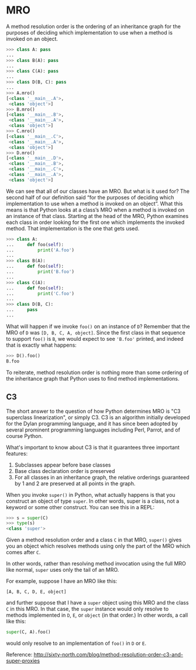 # MRO

A method resolution order is the ordering of an inheritance graph for the
purposes of deciding which implementation to use when a method is invoked on an
object.

```py
>>> class A: pass
...
>>> class B(A): pass
...
>>> class C(A): pass
...
>>> class D(B, C): pass
...
>>> A.mro()
[<class '__main__.A'>,
 <class 'object'>]
>>> B.mro()
[<class '__main__.B'>,
 <class '__main__.A'>,
 <class 'object'>]
>>> C.mro()
[<class '__main__.C'>,
 <class '__main__.A'>,
 <class 'object'>]
>>> D.mro()
[<class '__main__.D'>,
 <class '__main__.B'>,
 <class '__main__.C'>,
 <class '__main__.A'>,
 <class 'object'>]
```

We can see that all of our classes have an MRO. But what is it used for? The
second half of our definition said “for the purposes of deciding which
implementation to use when a method is invoked on an object”. What this means is
that Python looks at a class’s MRO when a method is invoked on an instance of
that class. Starting at the head of the MRO, Python examines each class in order
looking for the first one which implements the invoked method. That
implementation is the one that gets used.

```py
>>> class A:
...     def foo(self):
...         print('A.foo')
...
>>> class B(A):
...     def foo(self):
...         print('B.foo')
...
>>> class C(A):
...     def foo(self):
...         print('C.foo')
...
>>> class D(B, C):
...     pass
...
```

What will happen if we invoke `foo()` on an instance of `D`? Remember that the
MRO of `D` was `[D, B, C, A, object]`. Since the first class in that sequence to
support `foo()` is `B`, we would expect to see `'B.foo'` printed, and indeed
that is exactly what happens:

```py
>>> D().foo()
B.foo
```

To reiterate, method resolution order is nothing more than some ordering of the
inheritance graph that Python uses to find method implementations.


## C3

The short answer to the question of how Python determines MRO is "C3 superclass
linearization", or simply C3. C3 is an algorithm initially developed for the
Dylan programming language, and it has since been adopted by several prominent
programming languages including Perl, Parrot, and of course Python.

What's important to know about C3 is that it guarantees three important
features:

1. Subclasses appear before base classes
2. Base class declaration order is preserved
3. For all classes in an inheritance graph, the relative orderings guaranteed by
   1 and 2 are preserved at all points in the graph.

When you invoke `super()` in Python, what actually happens is that you construct
an object of type `super`. In other words, super is a class, not a keyword or
some other construct. You can see this in a REPL:

```py
>>> s = super(C)
>>> type(s)
<class 'super'>
```

Given a method resolution order and a class `C` in that MRO, `super()` gives you
an object which resolves methods using only the part of the MRO which comes
after `C`.

In other words, rather than resolving method invocation using the full MRO like
normal, `super` uses only the tail of an MRO.

For example, suppose I have an MRO like this:

```
[A, B, C, D, E, object]
```

and further suppose that I have a `super` object using this MRO and the class
`C` in this MRO. In that case, the `super` instance would only resolve to
methods implemented in `D`, `E`, or `object` (in that order.) In other words, a
call like this:

```py
super(C, A).foo()
```

would only resolve to an implementation of `foo()` in `D` or `E`.

Reference: http://sixty-north.com/blog/method-resolution-order-c3-and-super-proxies
